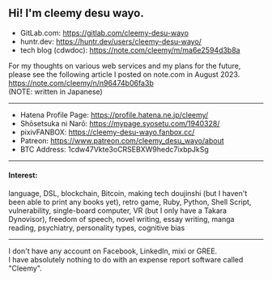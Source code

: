 ## Hi! I'm cleemy desu wayo.

- GitLab.com: https://gitlab.com/cleemy-desu-wayo
- huntr.dev: https://huntr.dev/users/cleemy-desu-wayo/
- tech blog (cdwdoc): https://note.com/cleemy/m/ma6e2594d3b8a

For my thoughts on various web services and my plans for the future, please see the following article I posted on note.com in August 2023.  
https://note.com/cleemy/n/n96474b06fa3b  
(NOTE: written in Japanese)

---

- Hatena Profile Page: https://profile.hatena.ne.jp/cleemy/
- Shōsetsuka ni Narō: https://mypage.syosetu.com/1940328/
- pixivFANBOX: https://cleemy-desu-wayo.fanbox.cc/
- Patreon: https://www.patreon.com/cleemy_desu_wayo/about
- BTC Address: 1cdw47Vkte3oCRSEBXW9hedc7ixbpJkSg

---

#### Interest:

language, DSL, blockchain, Bitcoin, making tech doujinshi (but I haven't been able to print any books yet), retro game, Ruby, Python, Shell Script, vulnerability, single-board computer, VR (but I only have a Takara Dynovisor), freedom of speech, novel writing, essay writing, manga reading, psychiatry, personality types, cognitive bias

---

I don't have any account on Facebook, LinkedIn, mixi or GREE.  
I have absolutely nothing to do with an expense report software called "Cleemy".
